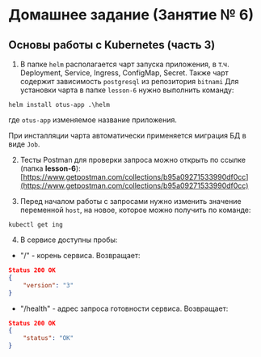 # Домашнее задание (Занятие № 6)
## Основы работы с Kubernetes (часть 3) 

1. В папке `helm` располагается чарт запуска приложения, в т.ч. Deployment, Service, Ingress, ConfigMap, Secret. Также чарт содержит зависимость `postgresql` из репозитория `bitnami`
Для установки чарта в папке `lesson-6` нужно выполнить команду:
```shell
helm install otus-app .\helm
```
где `otus-app` изменяемое название приложения.

При инсталляции чарта автоматически применяется миграция БД в виде `Job`.

2. Тесты Postman для проверки запроса можно открыть по ссылке (папка <b>lesson-6</b>):
[https://www.getpostman.com/collections/b95a09271533990df0cc](https://www.getpostman.com/collections/b95a09271533990df0cc)

3. Перед началом работы с запросами нужно изменить значение переменной `host`, на новое, которое можно получить по команде:
```shell
kubectl get ing
```

4. В сервисе доступны пробы:
- "/" - корень сервиса. Возвращает:
```json
Status 200 OK
{
    "version": "3"
}
```
- "/health" - адрес запроса готовности сервиса. Возвращает:
```json
Status 200 OK
{
    "status": "OK"
}
```